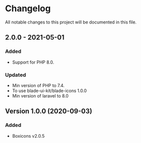 # Changelog

All notable changes to this project will be documented in this file.

## 2.0.0 - 2021-05-01
### Added
- Support for PHP 8.0.

### Updated
- Min version of PHP to 7.4.
- To use blade-ui-kit/blade-icons 1.0.0
- Min version of laravel to 8.0

## Version 1.0.0 (2020-09-03)
### Added
- Boxicons v2.0.5

